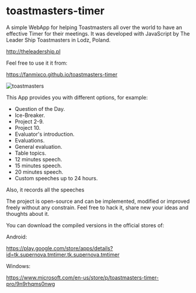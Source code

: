 # toastmasters-timer
A simple WebApp for helping Toastmasters all over the world to have an effective Timer for their meetings. It was developed with JavaScript by The Leader Ship Toastmasters in Lodz, Poland.

http://theleadership.pl


Feel free to use it it from:

https://fanmixco.github.io/toastmasters-timer

![toastmasters](http://dominicanewsonline.com/news/wp-content/uploads/2014/10/ToastmastersLogoColor-300x262.jpg)

This App provides you with different options, for example:
- Question of the Day.
- Ice-Breaker.
- Project 2-9.
- Project 10.
- Evaluator's introduction.
- Evaluations.
- General evaluation.
- Table topics.
- 12 minutes speech.
- 15 minutes speech.
- 20 minutes speech.
- Custom speeches up to 24 hours.

Also, it records all the speeches

The project is open-source and can be implemented, modified or improved freely without any constrain. Feel free to hack it, share new your ideas and thoughts about it.

You can download the compiled versions in the official stores of:

Android:

https://play.google.com/store/apps/details?id=tk.supernova.tmtimer.tk.supernova.tmtimer

Windows:

https://www.microsoft.com/en-us/store/p/toastmasters-timer-pro/9n9rhqms0nwg
